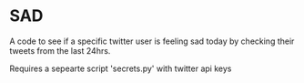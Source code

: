 # SAD
A code to see if a specific twitter user is feeling sad today by checking their tweets from the last 24hrs.

Requires a sepearte script 'secrets.py' with twitter api keys 
